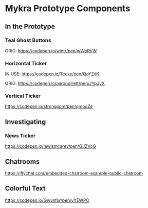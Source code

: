 # Mykra Prototype Components

## In the Prototype

### Teal Ghost Buttons

ORIG:
https://codepen.io/wintr/pen/wWoRVW

### Horizontal Ticker

IN USE:
https://codepen.io/Teeke/pen/QoYZdK

ORIG:
https://codepen.io/aarongillett/pen/JYpJyX

### Vertical Ticker

https://codepen.io/strongpom/pen/qmooZe


## Investigating

### News Ticker

https://codepen.io/lewismcarey/pen/GJZVoG

## Chatrooms

https://iflychat.com/embedded-chatroom-example-public-chatroom

## Colorful Text

https://codepen.io/Gwynfor/pen/yYEWPO






